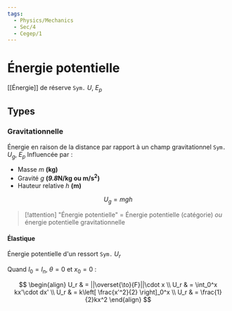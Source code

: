 ```yaml
---
tags:
  - Physics/Mechanics
  - Sec/4
  - Cegep/1
---
```


# Énergie potentielle

[[Énergie]] de réserve
`Sym.` $U$, $E_p$

## Types

### Gravitationnelle

Énergie en raison de la distance par rapport à un champ gravitationnel
`Sym.` $U_g$, $E_p$
Influencée par :

- Masse *m* **(kg)**
- Gravité *g* **(*9.8*N/kg ou m/s<sup>2</sup>)**
- Hauteur relative *h* **(m)**

$$
U_g = mgh
$$

> [!attention] "Énergie potentielle" = Énergie potentielle (catégorie) *ou* énergie potentielle gravitationnelle

#### Élastique

Énergie potentielle d'un ressort
`Sym.` $U_r$

Quand $l_0 = l_n$,  $\theta = 0$ et $x_0 = 0$ :

$$
\begin{align}
U_r & = ||\overset{\to}{F}||\cdot x \\
U_r & = \int_0^x kx'\cdot dx' \\
U_r & = k\left[ \frac{x'^2}{2} \right]_0^x \\
U_r & = \frac{1}{2}kx^2
\end{align}
$$